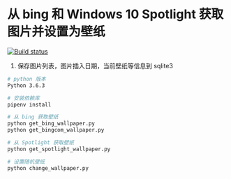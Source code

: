 # 从 bing 和 Windows 10 Spotlight 获取图片并设置为壁纸

[![Build status](https://ci.appveyor.com/api/projects/status/de4cgyjm8ep3evar?svg=true)](https://ci.appveyor.com/project/vflong/wallpaper)

1. 保存图片列表，图片插入日期，当前壁纸等信息到 sqlite3

```bash
# python 版本
Python 3.6.3

# 安装依赖库
pipenv install

# 从 bing 获取壁纸
python get_bing_wallpaper.py
python get_bingcom_wallpaper.py

# 从 Spotlight 获取壁纸
python get_spotlight_wallpaper.py

# 设置随机壁纸
python change_wallpaper.py
```
